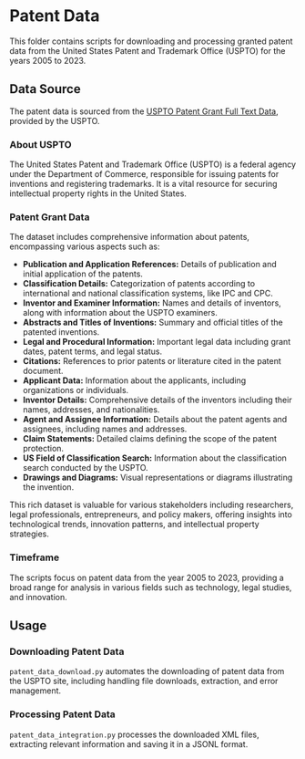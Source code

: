 # Patent Data

This folder contains scripts for downloading and processing granted patent data from the United States Patent and Trademark Office (USPTO) for the years 2005 to 2023.

## Data Source

The patent data is sourced from the [USPTO Patent Grant Full Text Data](https://developer.uspto.gov/product/patent-grant-full-text-dataxml), provided by the USPTO.

### About USPTO

The United States Patent and Trademark Office (USPTO) is a federal agency under the Department of Commerce, responsible for issuing patents for inventions and registering trademarks. It is a vital resource for securing intellectual property rights in the United States.

### Patent Grant Data

The dataset includes comprehensive information about patents, encompassing various aspects such as:

- **Publication and Application References:** Details of publication and initial application of the patents.
- **Classification Details:** Categorization of patents according to international and national classification systems, like IPC and CPC.
- **Inventor and Examiner Information:** Names and details of inventors, along with information about the USPTO examiners.
- **Abstracts and Titles of Inventions:** Summary and official titles of the patented inventions.
- **Legal and Procedural Information:** Important legal data including grant dates, patent terms, and legal status.
- **Citations:** References to prior patents or literature cited in the patent document.
- **Applicant Data:** Information about the applicants, including organizations or individuals.
- **Inventor Details:** Comprehensive details of the inventors including their names, addresses, and nationalities.
- **Agent and Assignee Information:** Details about the patent agents and assignees, including names and addresses.
- **Claim Statements:** Detailed claims defining the scope of the patent protection.
- **US Field of Classification Search:** Information about the classification search conducted by the USPTO.
- **Drawings and Diagrams:** Visual representations or diagrams illustrating the invention.

This rich dataset is valuable for various stakeholders including researchers, legal professionals, entrepreneurs, and policy makers, offering insights into technological trends, innovation patterns, and intellectual property strategies.

### Timeframe

The scripts focus on patent data from the year 2005 to 2023, providing a broad range for analysis in various fields such as technology, legal studies, and innovation.

## Usage

### Downloading Patent Data

`patent_data_download.py` automates the downloading of patent data from the USPTO site, including handling file downloads, extraction, and error management.

### Processing Patent Data

`patent_data_integration.py` processes the downloaded XML files, extracting relevant information and saving it in a JSONL format.



